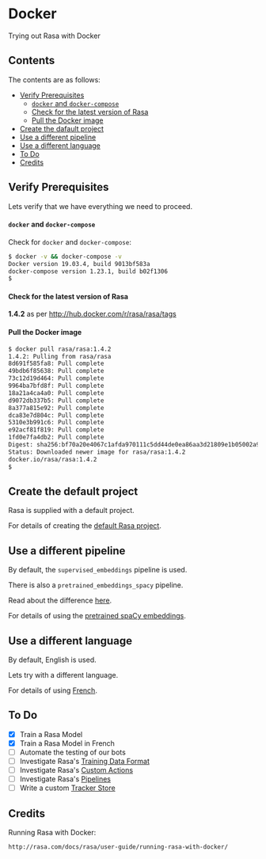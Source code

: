 # Docker

Trying out Rasa with Docker

## Contents

The contents are as follows:

* [Verify Prerequisites](#verify-prerequisites)
    * [`docker` and `docker-compose`](#docker-and-docker-compose)
    * [Check for the latest version of Rasa](#check-for-the-latest-version-of-rasa)
    * [Pull the Docker image](#pull-the-docker-image)
* [Create the dafault project](#create-the-default-project)
* [Use a different pipeline](#use-a-different-pipeline)
* [Use a different language](#use-a-different-language)
* [To Do](#to-do)
* [Credits](#credits)

## Verify Prerequisites

Lets verify that we have everything we need to proceed.

#### `docker` and `docker-compose`

Check for `docker` and `docker-compose`:

```bash
$ docker -v && docker-compose -v
Docker version 19.03.4, build 9013bf583a
docker-compose version 1.23.1, build b02f1306
$
```

#### Check for the latest version of Rasa

__1.4.2__ as per http://hub.docker.com/r/rasa/rasa/tags

#### Pull the Docker image

```bash
$ docker pull rasa/rasa:1.4.2
1.4.2: Pulling from rasa/rasa
8d691f585fa8: Pull complete
49bdb6f85638: Pull complete
73c12d19d464: Pull complete
9964ba7bfd8f: Pull complete
18a21a4ca4a0: Pull complete
d9072db337b5: Pull complete
8a377a815e92: Pull complete
dca83e7d804c: Pull complete
5310e3b991c6: Pull complete
e92acf81f819: Pull complete
1fd0e7fa4db2: Pull complete
Digest: sha256:bf70a20e4067c1afda970111c5dd44de0ea86aa3d21809e1b05002a91b9289e6
Status: Downloaded newer image for rasa/rasa:1.4.2
docker.io/rasa/rasa:1.4.2
$
```

## Create the default project

Rasa is supplied with a default project.

For details of creating the [default Rasa project](./01-Default_project.md).

## Use a different pipeline

By default, the `supervised_embeddings` pipeline is used.

There is also a `pretrained_embeddings_spacy` pipeline.

Read about the difference [here](http://rasa.com/docs/rasa/nlu/choosing-a-pipeline/#the-short-answer).

For details of using the [pretrained spaCy embeddings](./02-Pretrained_spaCy_embeddings.md).

## Use a different language

By default, English is used.

Lets try with a different language.

For details of using [French](./03-French.md).

## To Do

- [x] Train a Rasa Model
- [x] Train a Rasa Model in French
- [ ] Automate the testing of our bots
- [ ] Investigate Rasa's [Training Data Format](http://rasa.com/docs/rasa/nlu/training-data-format/)
- [ ] Investigate Rasa's [Custom Actions](http://rasa.com/docs/rasa/core/actions/#custom-actions)
- [ ] Investigate Rasa's [Pipelines](http://rasa.com/docs/rasa/nlu/choosing-a-pipeline/)
- [ ] Write a custom [Tracker Store](http://rasa.com/docs/rasa/api/tracker-stores/)

## Credits

Running Rasa with Docker:

    http://rasa.com/docs/rasa/user-guide/running-rasa-with-docker/
